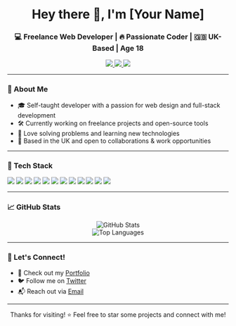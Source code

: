 <h1 align="center">Hey there 👋, I'm [Your Name]</h1>
<h3 align="center">💻 Freelance Web Developer | 🔥 Passionate Coder | 🇬🇧 UK-Based | Age 18</h3>

<p align="center">
  <a href="https://your-portfolio-link.com" target="_blank">
    <img src="https://img.shields.io/badge/Portfolio-%23000000.svg?style=for-the-badge&logo=firefox&logoColor=white" />
  </a>
  <a href="mailto:youremail@example.com">
    <img src="https://img.shields.io/badge/Email-%23D14836.svg?style=for-the-badge&logo=gmail&logoColor=white" />
  </a>
  <a href="https://linkedin.com/in/your-profile" target="_blank">
    <img src="https://img.shields.io/badge/LinkedIn-%230077B5.svg?style=for-the-badge&logo=linkedin&logoColor=white" />
  </a>
</p>

---

### 🧠 About Me

- 🎓 Self-taught developer with a passion for web design and full-stack development  
- 🛠️ Currently working on freelance projects and open-source tools  
- 🧩 Love solving problems and learning new technologies  
- 📍 Based in the UK and open to collaborations & work opportunities

---

### 🧰 Tech Stack

<p align="left">
  <img src="https://img.shields.io/badge/HTML5-E34F26?style=for-the-badge&logo=html5&logoColor=white" />
  <img src="https://img.shields.io/badge/CSS3-1572B6?style=for-the-badge&logo=css3&logoColor=white" />
  <img src="https://img.shields.io/badge/JavaScript-F7DF1E?style=for-the-badge&logo=javascript&logoColor=black" />
  <img src="https://img.shields.io/badge/TypeScript-3178C6?style=for-the-badge&logo=typescript&logoColor=white" />
  <img src="https://img.shields.io/badge/React-20232A?style=for-the-badge&logo=react&logoColor=61DAFB" />
  <img src="https://img.shields.io/badge/TailwindCSS-06B6D4?style=for-the-badge&logo=tailwindcss&logoColor=white" />
  <img src="https://img.shields.io/badge/Node.js-339933?style=for-the-badge&logo=nodedotjs&logoColor=white" />
  <img src="https://img.shields.io/badge/Express.js-404D59?style=for-the-badge" />
  <img src="https://img.shields.io/badge/PHP-777BB4?style=for-the-badge&logo=php&logoColor=white" />
  <img src="https://img.shields.io/badge/MySQL-005C84?style=for-the-badge&logo=mysql&logoColor=white" />
  <img src="https://img.shields.io/badge/PostgreSQL-316192?style=for-the-badge&logo=postgresql&logoColor=white" />
  <img src="https://img.shields.io/badge/Neon-000000?style=for-the-badge&logo=data:image/svg+xml;base64,[...]" />
</p>

---

### 📈 GitHub Stats

<p align="center">
  <img src="https://github-readme-stats.vercel.app/api?username=your-github-username&show_icons=true&theme=radical" alt="GitHub Stats" />
  <br />
  <img src="https://github-readme-stats.vercel.app/api/top-langs/?username=your-github-username&layout=compact&theme=radical" alt="Top Languages" />
</p>

---

### 🚀 Let's Connect!

- 💼 Check out my [Portfolio](https://your-portfolio-link.com)
- 🐦 Follow me on [Twitter](https://twitter.com/yourhandle)
- 📬 Reach out via [Email](mailto:youremail@example.com)

---

<p align="center">
  Thanks for visiting! ⭐ Feel free to star some projects and connect with me!
</p>
